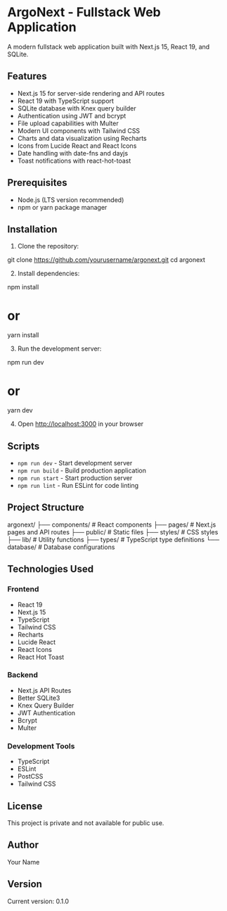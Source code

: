 
# ArgoNext - Fullstack Web Application

A modern fullstack web application built with Next.js 15, React 19, and SQLite.

## Features

- Next.js 15 for server-side rendering and API routes
- React 19 with TypeScript support
- SQLite database with Knex query builder
- Authentication using JWT and bcrypt
- File upload capabilities with Multer
- Modern UI components with Tailwind CSS
- Charts and data visualization using Recharts
- Icons from Lucide React and React Icons
- Date handling with date-fns and dayjs
- Toast notifications with react-hot-toast

## Prerequisites

- Node.js (LTS version recommended)
- npm or yarn package manager

## Installation

1. Clone the repository:

git clone https://github.com/yourusername/argonext.git
cd argonext


2. Install dependencies:

npm install
# or
yarn install


3. Run the development server:

npm run dev
# or
yarn dev


4. Open [http://localhost:3000](http://localhost:3000) in your browser

## Scripts

- `npm run dev` - Start development server
- `npm run build` - Build production application
- `npm run start` - Start production server
- `npm run lint` - Run ESLint for code linting

## Project Structure


argonext/
├── components/       # React components
├── pages/           # Next.js pages and API routes
├── public/          # Static files
├── styles/          # CSS styles
├── lib/             # Utility functions
├── types/           # TypeScript type definitions
└── database/        # Database configurations


## Technologies Used

### Frontend
- React 19
- Next.js 15
- TypeScript
- Tailwind CSS
- Recharts
- Lucide React
- React Icons
- React Hot Toast

### Backend
- Next.js API Routes
- Better SQLite3
- Knex Query Builder
- JWT Authentication
- Bcrypt
- Multer

### Development Tools
- TypeScript
- ESLint
- PostCSS
- Tailwind CSS

## License

This project is private and not available for public use.

## Author

Your Name

## Version

Current version: 0.1.0
